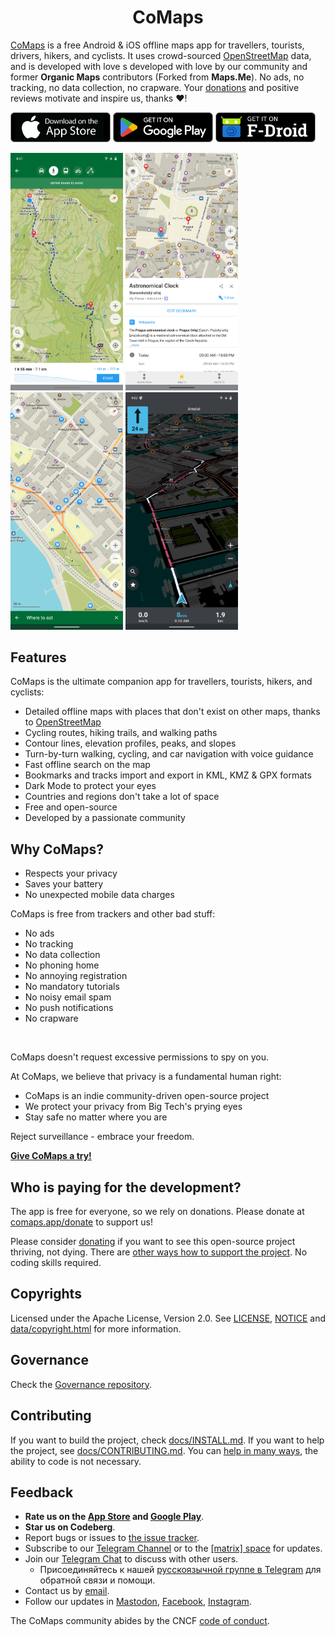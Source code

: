 <!--<div align="center">
  <img src="qt/res/logo.png" height="100"/>
</div>-->
<h1 align="center"">CoMaps</h1>

[CoMaps](https://comaps.app) is a free Android & iOS offline maps app for travellers, tourists, drivers, hikers, and cyclists.
It uses crowd-sourced [OpenStreetMap](https://www.openstreetmap.org) data, and is developed with love s developed with love by our community and former **Organic Maps** contributors (Forked from **Maps.Me**).
No ads, no tracking, no data collection, no crapware. Your [donations](https://comaps.app/donate/) and positive reviews motivate and inspire us, thanks ❤️!

[<img src="docs/badges/apple-appstore.png" alt="App Store" width="160">](https://apps.apple.com/app/comaps/id1567437057)
[<img src="docs/badges/google-play.png" alt="Google Play" width="160">](https://play.google.com/store/apps/details?id=app.comaps)
[<img src="docs/badges/fdroid.png" alt="F-Droid" width="160">](https://f-droid.org/en/packages/app.comaps/)

<p float="left">
  <img src="android/app/src/fdroid/play/listings/en-US/graphics/phone-screenshots/1.jpg" width="180" />
  <img src="android/app/src/fdroid/play/listings/en-US/graphics/phone-screenshots/2.jpg" width="180" />
  <img src="android/app/src/fdroid/play/listings/en-US/graphics/phone-screenshots/3.jpg" width="180" />
  <img src="android/app/src/fdroid/play/listings/en-US/graphics/phone-screenshots/4.jpg" width="180" />
</p>

## Features

CoMaps is the ultimate companion app for travellers, tourists, hikers, and cyclists:

- Detailed offline maps with places that don't exist on other maps, thanks to [OpenStreetMap](https://openstreetmap.org)
- Cycling routes, hiking trails, and walking paths
- Contour lines, elevation profiles, peaks, and slopes
- Turn-by-turn walking, cycling, and car navigation with voice guidance
- Fast offline search on the map
- Bookmarks and tracks import and export in KML, KMZ & GPX formats
- Dark Mode to protect your eyes
- Countries and regions don't take a lot of space
- Free and open-source
- Developed by a passionate community

## Why CoMaps?

- Respects your privacy
- Saves your battery
- No unexpected mobile data charges

CoMaps is free from trackers and other bad stuff:

- No ads
- No tracking
- No data collection
- No phoning home
- No annoying registration
- No mandatory tutorials
- No noisy email spam
- No push notifications
- No crapware

<!--The Android application is verified by the <a href="https://reports.exodus-privacy.eu.org/en/reports/app.comaps/latest/">Exodus Privacy Project:

<img src="docs/privacy/exodus.png" width="400">
</a>

The iOS application is verified by <a href="https://ios.trackercontrol.org/analysis/app.comaps">TrackerControl for iOS:

<img src="docs/privacy/trackercontrol-ios.png" width="400">
</a>-->

<br/>

CoMaps doesn't request excessive permissions to spy on you.

At CoMaps, we believe that privacy is a fundamental human right:

- CoMaps is an indie community-driven open-source project
- We protect your privacy from Big Tech's prying eyes
- Stay safe no matter where you are

Reject surveillance - embrace your freedom.

[**Give CoMaps a try!**](#install)

## Who is paying for the development?

The app is free for everyone, so we rely on donations. Please donate at [comaps.app/donate](https://comaps.app/donate) to support us!

Please consider [donating](https://comaps.app/donate) if you want to see this open-source project thriving, not dying. There are [other ways how to support the project](#contributing). No coding skills required.

## Copyrights

Licensed under the Apache License, Version 2.0. See
[LICENSE](LICENSE),
[NOTICE](NOTICE)
and [data/copyright.html](data/copyright.html)
for more information.

## Governance

Check the [Governance repository](https://codeberg.org/comaps/governance).

<a name="contributing">

## Contributing

If you want to build the project, check [docs/INSTALL.md](docs/INSTALL.md). If you want to help the project,
see [docs/CONTRIBUTING.md](docs/CONTRIBUTING.md). You can [help in many ways](https://comaps.app/support-us/), the ability to code is not necessary.

## Feedback

- **Rate us on the [App Store](https://apps.apple.com/app/comaps/id1567437057)
and [Google Play](https://play.google.com/store/apps/details?id=app.comaps)**.
- **Star us on Codeberg**.
- Report bugs or issues to [the issue tracker](https://codeberg.org/comaps/comaps/issues).
- Subscribe to our [Telegram Channel](https://t.me/CoMapsApp) or to the [[matrix] space](https://matrix.to/#/#comaps:matrix.org) for updates.
- Join our [Telegram Chat](https://t.me/CoMaps_EN) to discuss with other users.
  - Присоединяйтесь к нашей [русскоязычной группе в Telegram](https://t.me/CoMaps_RU) для обратной связи и помощи.
- Contact us by [email](mailto:hello@comaps.app).
- Follow our updates in
[Mastodon](https://fosstodon.org/@CoMaps),
[Facebook](https://www.facebook.com/profile.php?id=61575286559965),
[Instagram](https://www.instagram.com/comapscommunity/).

The CoMaps community abides by the CNCF [code of conduct](docs/CODE_OF_CONDUCT.md).
